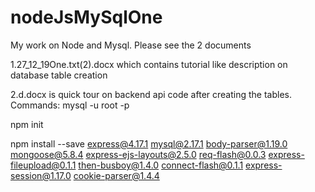 # nodeJsMySqlOne
My work on Node and Mysql.
Please see the 2 documents 


1.27_12_19One.txt(2).docx which contains tutorial like description on database table creation



2.d.docx is quick tour on backend api code after creating the tables.
Commands:
mysql -u root -p

npm init

npm install --save express@4.17.1 mysql@2.17.1 body-parser@1.19.0 mongoose@5.8.4 express-ejs-layouts@2.5.0 req-flash@0.0.3 express-fileupload@0.1.1 then-busboy@1.4.0 connect-flash@0.1.1 express-session@1.17.0 cookie-parser@1.4.4
